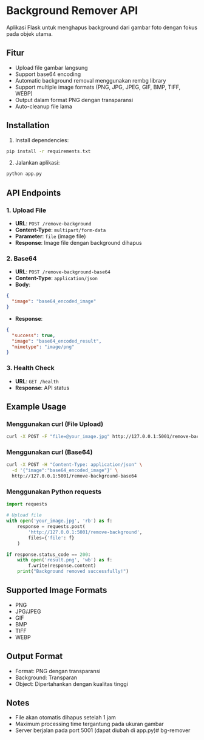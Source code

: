 # Background Remover API

Aplikasi Flask untuk menghapus background dari gambar foto dengan fokus pada objek utama.

## Fitur

- Upload file gambar langsung
- Support base64 encoding
- Automatic background removal menggunakan rembg library
- Support multiple image formats (PNG, JPG, JPEG, GIF, BMP, TIFF, WEBP)
- Output dalam format PNG dengan transparansi
- Auto-cleanup file lama

## Installation

1. Install dependencies:
```bash
pip install -r requirements.txt
```

2. Jalankan aplikasi:
```bash
python app.py
```

## API Endpoints

### 1. Upload File
- **URL**: `POST /remove-background`
- **Content-Type**: `multipart/form-data`
- **Parameter**: `file` (image file)
- **Response**: Image file dengan background dihapus

### 2. Base64
- **URL**: `POST /remove-background-base64`
- **Content-Type**: `application/json`
- **Body**:
```json
{
  "image": "base64_encoded_image"
}
```
- **Response**:
```json
{
  "success": true,
  "image": "base64_encoded_result",
  "mimetype": "image/png"
}
```

### 3. Health Check
- **URL**: `GET /health`
- **Response**: API status

## Example Usage

### Menggunakan curl (File Upload)
```bash
curl -X POST -F "file=@your_image.jpg" http://127.0.0.1:5001/remove-background --output result.png
```

### Menggunakan curl (Base64)
```bash
curl -X POST -H "Content-Type: application/json" \
  -d '{"image":"base64_encoded_image"}' \
  http://127.0.0.1:5001/remove-background-base64
```

### Menggunakan Python requests
```python
import requests

# Upload file
with open('your_image.jpg', 'rb') as f:
    response = requests.post(
        'http://127.0.0.1:5001/remove-background',
        files={'file': f}
    )

if response.status_code == 200:
    with open('result.png', 'wb') as f:
        f.write(response.content)
    print("Background removed successfully!")
```

## Supported Image Formats

- PNG
- JPG/JPEG
- GIF
- BMP
- TIFF
- WEBP

## Output Format

- Format: PNG dengan transparansi
- Background: Transparan
- Object: Dipertahankan dengan kualitas tinggi

## Notes

- File akan otomatis dihapus setelah 1 jam
- Maximum processing time tergantung pada ukuran gambar
- Server berjalan pada port 5001 (dapat diubah di app.py)# bg-remover
